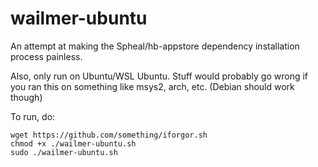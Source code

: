 # wailmer-ubuntu
An attempt at making the Spheal/hb-appstore dependency installation process painless.

Also, only run on Ubuntu/WSL Ubuntu.
Stuff would probably go wrong if you ran this on something like msys2, arch, etc. (Debian should work though)

To run, do:

```
wget https://github.com/something/iforgor.sh
chmod +x ./wailmer-ubuntu.sh
sudo ./wailmer-ubuntu.sh
```
